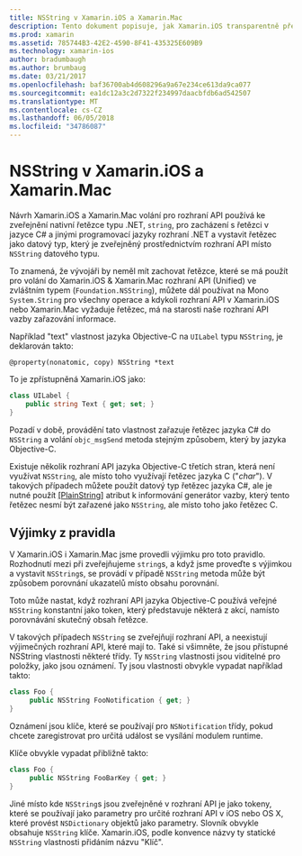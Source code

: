 ```yaml
---
title: NSString v Xamarin.iOS a Xamarin.Mac
description: Tento dokument popisuje, jak Xamarin.iOS transparentně převede NSString objekty na C# řetězec objekty, když se tato situace.
ms.prod: xamarin
ms.assetid: 785744B3-42E2-4590-8F41-435325E609B9
ms.technology: xamarin-ios
author: bradumbaugh
ms.author: brumbaug
ms.date: 03/21/2017
ms.openlocfilehash: baf36700ab4d608296a9a67e234ce613da9ca077
ms.sourcegitcommit: ea1dc12a3c2d7322f234997daacbfdb6ad542507
ms.translationtype: MT
ms.contentlocale: cs-CZ
ms.lasthandoff: 06/05/2018
ms.locfileid: "34786087"
---
```

# <a name="nsstring-in-xamarinios-and-xamarinmac"></a>NSString v Xamarin.iOS a Xamarin.Mac

Návrh Xamarin.iOS a Xamarin.Mac volání pro rozhraní API používá ke zveřejnění nativní řetězce typu .NET, `string`, pro zacházení s řetězci v jazyce C# a jinými programovací jazyky rozhraní .NET a vystavit řetězec jako datový typ, který je zveřejněný prostřednictvím rozhraní API místo `NSString` datového typu.

To znamená, že vývojáři by neměl mít zachovat řetězce, které se má použít pro volání do Xamarin.iOS & Xamarin.Mac rozhraní API (Unified) ve zvláštním typem (`Foundation.NSString`), můžete dál používat na Mono `System.String` pro všechny operace a kdykoli rozhraní API v Xamarin.iOS nebo Xamarin.Mac vyžaduje řetězec, má na starosti naše rozhraní API vazby zařazování informace.

Například "text" vlastnost jazyka Objective-C na `UILabel` typu `NSString`, je deklarován takto:

```objc
@property(nonatomic, copy) NSString *text
```

To je zpřístupněná Xamarin.iOS jako:

```csharp
class UILabel {
    public string Text { get; set; }
}
```

Pozadí v době, provádění tato vlastnost zařazuje řetězec jazyka C# do `NSString` a volání `objc_msgSend` metoda stejným způsobem, který by jazyka Objective-C.

Existuje několik rozhraní API jazyka Objective-C třetích stran, která není využívat `NSString`, ale místo toho využívají řetězec jazyka C ("*char*"). V takových případech můžete použít datový typ řetězec jazyka C#, ale je nutné použít [[PlainString]](~/cross-platform/macios/binding/objective-c-libraries.md) atribut k informování generátor vazby, který tento řetězec nesmí být zařazené jako `NSString`, ale místo toho jako řetězec C.

 <a name="Exceptions_to_the_Rule" />

## <a name="exceptions-to-the-rule"></a>Výjimky z pravidla

V Xamarin.iOS i Xamarin.Mac jsme provedli výjimku pro toto pravidlo. Rozhodnutí mezi při zveřejňujeme `string`s, a když jsme proveďte s výjimkou a vystavit `NSString`s, se provádí v případě `NSString` metoda může být způsobem porovnání ukazatelů místo obsahu porovnání.

Toto může nastat, když rozhraní API jazyka Objective-C používá veřejné `NSString` konstantní jako token, který představuje některá z akcí, namísto porovnávání skutečný obsah řetězce.

V takových případech `NSString` se zveřejňují rozhraní API, a neexistují výjimečných rozhraní API, které mají to. Také si všimněte, že jsou přístupné NSString vlastnosti některé třídy. Ty `NSString` vlastnosti jsou viditelné pro položky, jako jsou oznámení. Ty jsou vlastnosti obvykle vypadat například takto:

```csharp
class Foo {
     public NSString FooNotification { get; }
}
```
Oznámení jsou klíče, které se používají pro `NSNotification` třídy, pokud chcete zaregistrovat pro určitá událost se vysílání modulem runtime.

Klíče obvykle vypadat přibližně takto:

```csharp
class Foo {
     public NSString FooBarKey { get; }
}
```

Jiné místo kde `NSString`s jsou zveřejněné v rozhraní API je jako tokeny, které se používají jako parametry pro určité rozhraní API v iOS nebo OS X, které provést `NSDictionary` objektů jako parametry. Slovník obvykle obsahuje `NSString` klíče. Xamarin.iOS, podle konvence názvy ty statické `NSString` vlastnosti přidáním názvu "Klíč".
